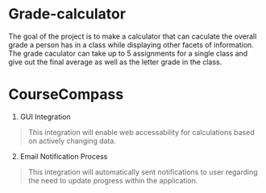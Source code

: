 # Grade-calculator
The goal of the project is to make a calculator that can caculate the overall grade a person has in a class while displaying other facets of information. 
The grade caculator can take up to 5 assignments for a single class and give out the final average as well as the letter grade in the class.

# CourseCompass
1. GUI Integration
> This integration will enable web accessability for calculations based on actively changing data.
2. Email Notification Process
> This integration will automatically sent notifications to user regarding the need to update progress within the application. 
